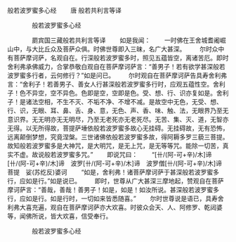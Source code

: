   般若波罗蜜多心经
　　唐 般若共利言等译




　　　　般若波罗蜜多心经

　　　　罽宾国三藏般若共利言等译
　　如是我闻：
　　一时佛在王舍城耆阇崛山中，与大比丘众及菩萨众俱。时佛世尊即入三昧，名广大甚深。
　　尔时众中有菩萨摩诃萨，名观自在。行深般若波罗蜜多时，照见五蕴皆空，离诸苦厄。即时舍利弗承佛威力，合掌恭敬白观自在菩萨摩诃萨言：“善男子！若有欲学甚深般若波罗蜜多行者，云何修行？”如是问已。
　　尔时观自在菩萨摩诃萨告具寿舍利弗言：“舍利子！若善男子、善女人行甚深般若波罗蜜多行时，应观五蕴性空。舍利子！色不异空，空不异色。色即是空，空即是色。受、想、行、识亦复如是。舍利子！是诸法空相，不生不灭、不垢不净、不增不减。是故空中无色，无受、想、行、识，无眼、耳、鼻、舌、身、意，无色、声、香、味、触、法，无眼界乃至无意识界。无无明亦无无明尽，乃至无老死亦无老死尽。无苦、集、灭、道，无智亦无得。以无所得故，菩提萨埵依般若波罗蜜多故心无挂碍。无挂碍故，无有恐怖，远离颠倒梦想，究竟涅槃。三世诸佛依般若波罗蜜多故，得阿耨多罗三藐三菩提。故知般若波罗蜜多是大神咒，是大明咒，是无上咒，是无等等咒。能除一切苦，真实不虚。故说般若波罗蜜多咒。”
　　即说咒曰：
　　“[卄/(阿-可+辛)/木]谛　[卄/(阿-可+辛)/木]谛　波罗[卄/(阿-可+辛)/木]谛　波罗僧[卄/(阿-可+辛)/木]谛　菩提　娑(苏纥反)婆诃
　　“如是，舍利弗！诸菩萨摩诃萨于甚深般若波罗蜜多行，应如是行。”如是说已。
　　即时，世尊从广大甚深三摩地起，赞观自在菩萨摩诃萨言：“善哉，善哉！善男子！如是，如是！如汝所说。甚深般若波罗蜜多行，应如是行。如是行时，一切如来皆悉随喜。”
　　尔时世尊说是语已，具寿舍利弗大喜充遍，观自在菩萨摩诃萨亦大欢喜。时彼众会天、人、阿修罗、乾闼婆等，闻佛所说，皆大欢喜，信受奉行。

　　　　般若波罗蜜多心经


